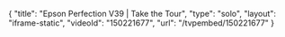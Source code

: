 {
    "title": "Epson Perfection V39 | Take the Tour",
    "type": "solo",
    "layout": "iframe-static",
    "videoId": "150221677",
    "url": "\/tvpembed\/150221677"
}